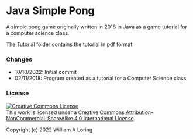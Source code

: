 # Java Simple Pong
A simple pong game originally written in 2018 in Java as a game tutorial for a computer science class.

The Tutorial folder contains the tutorial in pdf format.

### Changes
- 10/10/2022: Initial commit
- 02/11/2018: Program created as a tutorial for a Computer Science class

### License
<a rel="license" href="http://creativecommons.org/licenses/by-nc-sa/4.0/"><img alt="Creative Commons License" style="border-width:0" src="https://i.creativecommons.org/l/by-nc-sa/4.0/88x31.png" /></a><br />This work is licensed under a <a rel="license" href="http://creativecommons.org/licenses/by-nc-sa/4.0/">Creative Commons Attribution-NonCommercial-ShareAlike 4.0 International License</a>.

Copyright (c) 2022 William A Loring
